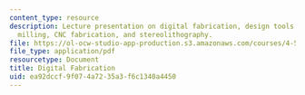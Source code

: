 ```yaml
---
content_type: resource
description: Lecture presentation on digital fabrication, design tools, rapid prototyping,
  milling, CNC fabrication, and stereolithography.
file: https://ol-ocw-studio-app-production.s3.amazonaws.com/courses/4-500-introduction-to-design-computing-fall-2008/ea92dccf9f074a7235a3f6c1340a4450_lec6.pdf
file_type: application/pdf
resourcetype: Document
title: Digital Fabrication
uid: ea92dccf-9f07-4a72-35a3-f6c1340a4450
---
```

